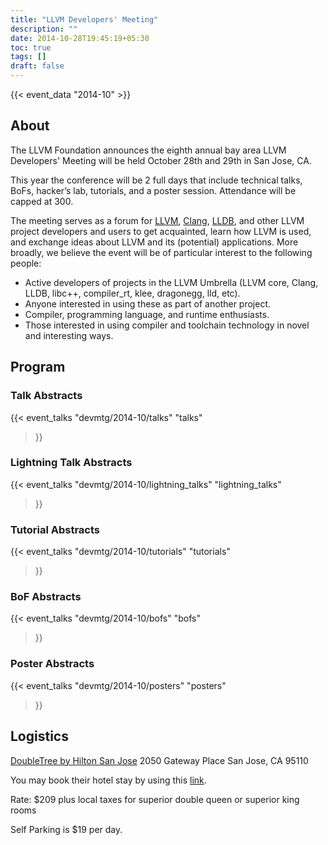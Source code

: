 ```yaml
---
title: "LLVM Developers' Meeting"
description: ""
date: 2014-10-28T19:45:19+05:30
toc: true
tags: []
draft: false
---
```


{{< event_data "2014-10" >}}

## About

The LLVM Foundation announces the eighth annual bay area LLVM Developers' Meeting will be held October 28th and 29th in San Jose, CA.

This year the conference will be 2 full days that include technical talks, BoFs, hacker’s lab, tutorials, and a poster session. Attendance will be capped at 300.

The meeting serves as a forum for [LLVM](http://llvm.org/), [Clang](http://clang.llvm.org/), [LLDB](http://lldb.llvm.org/), and other LLVM project developers and users to get acquainted, learn how LLVM is used, and exchange ideas about LLVM and its (potential) applications. More broadly, we believe the event will be of particular interest to the following people:

- Active developers of projects in the LLVM Umbrella (LLVM core, Clang, LLDB, libc++, compiler_rt, klee, dragonegg, lld, etc).
- Anyone interested in using these as part of another project.
- Compiler, programming language, and runtime enthusiasts.
- Those interested in using compiler and toolchain technology in novel and interesting ways.

## Program

### Talk Abstracts

{{< event_talks
    "devmtg/2014-10/talks" 
    "talks" 
>}}

### Lightning Talk Abstracts

{{< event_talks
    "devmtg/2014-10/lightning_talks" 
    "lightning_talks" 
>}}

### Tutorial Abstracts

{{< event_talks
    "devmtg/2014-10/tutorials" 
    "tutorials" 
>}}

### BoF Abstracts

{{< event_talks
    "devmtg/2014-10/bofs" 
    "bofs" 
>}}

### Poster Abstracts

{{< event_talks
    "devmtg/2014-10/posters" 
    "posters" 
>}}

## Logistics

[DoubleTree by Hilton San Jose](http://doubletree3.hilton.com/en/hotels/california/doubletree-by-hilton-hotel-san-jose-JOSE-DT/index.html)
2050 Gateway Place
San Jose, CA 95110

You may book their hotel stay by using this [link](https://resweb.passkey.com/go/LLVM2014).

Rate: $209 plus local taxes for superior double queen or superior king rooms

Self Parking is $19 per day.
